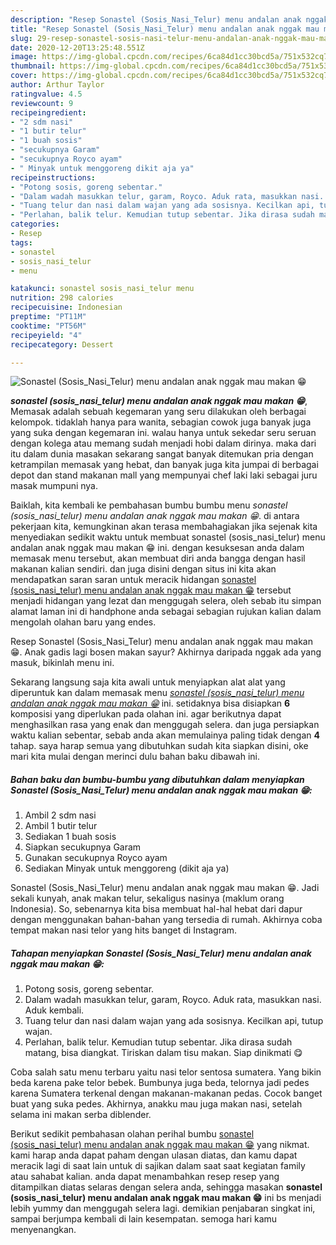 ```yaml
---
description: "Resep Sonastel (Sosis_Nasi_Telur) menu andalan anak nggak mau makan 😁 yang Enak Banget"
title: "Resep Sonastel (Sosis_Nasi_Telur) menu andalan anak nggak mau makan 😁 yang Enak Banget"
slug: 29-resep-sonastel-sosis-nasi-telur-menu-andalan-anak-nggak-mau-makan-yang-enak-banget
date: 2020-12-20T13:25:48.551Z
image: https://img-global.cpcdn.com/recipes/6ca84d1cc30bcd5a/751x532cq70/sonastel-sosis_nasi_telur-menu-andalan-anak-nggak-mau-makan-😁-foto-resep-utama.jpg
thumbnail: https://img-global.cpcdn.com/recipes/6ca84d1cc30bcd5a/751x532cq70/sonastel-sosis_nasi_telur-menu-andalan-anak-nggak-mau-makan-😁-foto-resep-utama.jpg
cover: https://img-global.cpcdn.com/recipes/6ca84d1cc30bcd5a/751x532cq70/sonastel-sosis_nasi_telur-menu-andalan-anak-nggak-mau-makan-😁-foto-resep-utama.jpg
author: Arthur Taylor
ratingvalue: 4.5
reviewcount: 9
recipeingredient:
- "2 sdm nasi"
- "1 butir telur"
- "1 buah sosis"
- "secukupnya Garam"
- "secukupnya Royco ayam"
- " Minyak untuk menggoreng dikit aja ya"
recipeinstructions:
- "Potong sosis, goreng sebentar."
- "Dalam wadah masukkan telur, garam, Royco. Aduk rata, masukkan nasi. Aduk kembali."
- "Tuang telur dan nasi dalam wajan yang ada sosisnya. Kecilkan api, tutup wajan."
- "Perlahan, balik telur. Kemudian tutup sebentar. Jika dirasa sudah matang, bisa diangkat. Tiriskan dalam tisu makan. Siap dinikmati 😋"
categories:
- Resep
tags:
- sonastel
- sosis_nasi_telur
- menu

katakunci: sonastel sosis_nasi_telur menu 
nutrition: 298 calories
recipecuisine: Indonesian
preptime: "PT11M"
cooktime: "PT56M"
recipeyield: "4"
recipecategory: Dessert

---
```



![Sonastel (Sosis_Nasi_Telur) menu andalan anak nggak mau makan 😁](https://img-global.cpcdn.com/recipes/6ca84d1cc30bcd5a/751x532cq70/sonastel-sosis_nasi_telur-menu-andalan-anak-nggak-mau-makan-😁-foto-resep-utama.jpg)

<b><i>sonastel (sosis_nasi_telur) menu andalan anak nggak mau makan 😁</i></b>, Memasak adalah sebuah kegemaran yang seru dilakukan oleh berbagai kelompok. tidaklah hanya para wanita, sebagian cowok juga banyak juga yang suka dengan kegemaran ini. walau hanya untuk sekedar seru seruan dengan kolega atau memang sudah menjadi hobi dalam dirinya. maka dari itu dalam dunia masakan sekarang sangat banyak ditemukan pria dengan ketrampilan memasak yang hebat, dan banyak juga kita jumpai di berbagai depot dan stand makanan mall yang mempunyai chef laki laki sebagai juru masak mumpuni nya.

Baiklah, kita kembali ke pembahasan bumbu bumbu menu <i>sonastel (sosis_nasi_telur) menu andalan anak nggak mau makan 😁</i>. di antara pekerjaan kita, kemungkinan akan terasa membahagiakan jika sejenak kita menyediakan sedikit waktu untuk membuat sonastel (sosis_nasi_telur) menu andalan anak nggak mau makan 😁 ini. dengan kesuksesan anda dalam memasak menu tersebut, akan membuat diri anda bangga dengan hasil makanan kalian sendiri. dan juga disini dengan situs ini kita akan mendapatkan saran saran untuk meracik hidangan <u>sonastel (sosis_nasi_telur) menu andalan anak nggak mau makan 😁</u> tersebut menjadi hidangan yang lezat dan menggugah selera, oleh sebab itu simpan alamat laman ini di handphone anda sebagai sebagian rujukan kalian dalam mengolah olahan baru yang endes.

Resep Sonastel (Sosis_Nasi_Telur) menu andalan anak nggak mau makan 😁. Anak gadis lagi bosen makan sayur? Akhirnya daripada nggak ada yang masuk, bikinlah menu ini.


Sekarang langsung saja kita awali untuk menyiapkan alat alat yang diperuntuk kan dalam memasak menu <u><i>sonastel (sosis_nasi_telur) menu andalan anak nggak mau makan 😁</i></u> ini. setidaknya bisa disiapkan <b>6</b> komposisi yang diperlukan pada olahan ini. agar berikutnya dapat menghasilkan rasa yang enak dan menggugah selera. dan juga persiapkan waktu kalian sebentar, sebab anda akan memulainya paling tidak dengan <b>4</b> tahap. saya harap semua yang dibutuhkan sudah kita siapkan disini, oke mari kita mulai dengan merinci dulu bahan baku dibawah ini.

<!--inarticleads1-->

##### Bahan baku dan bumbu-bumbu yang dibutuhkan dalam menyiapkan Sonastel (Sosis_Nasi_Telur) menu andalan anak nggak mau makan 😁:

1. Ambil 2 sdm nasi
1. Ambil 1 butir telur
1. Sediakan 1 buah sosis
1. Siapkan secukupnya Garam
1. Gunakan secukupnya Royco ayam
1. Sediakan  Minyak untuk menggoreng (dikit aja ya)


Sonastel (Sosis_Nasi_Telur) menu andalan anak nggak mau makan 😁. Jadi sekali kunyah, anak makan telur, sekaligus nasinya (maklum orang Indonesia). So, sebenarnya kita bisa membuat hal-hal hebat dari dapur dengan menggunakan bahan-bahan yang tersedia di rumah. Akhirnya coba tempat makan nasi telor yang hits banget di Instagram. 

<!--inarticleads2-->

##### Tahapan menyiapkan Sonastel (Sosis_Nasi_Telur) menu andalan anak nggak mau makan 😁:

1. Potong sosis, goreng sebentar.
1. Dalam wadah masukkan telur, garam, Royco. Aduk rata, masukkan nasi. Aduk kembali.
1. Tuang telur dan nasi dalam wajan yang ada sosisnya. Kecilkan api, tutup wajan.
1. Perlahan, balik telur. Kemudian tutup sebentar. Jika dirasa sudah matang, bisa diangkat. Tiriskan dalam tisu makan. Siap dinikmati 😋


Coba salah satu menu terbaru yaitu nasi telor sentosa sumatera. Yang bikin beda karena pake telor bebek. Bumbunya juga beda, telornya jadi pedes karena Sumatera terkenal dengan makanan-makanan pedas. Cocok banget buat yang suka pedes. Akhirnya, anakku mau juga makan nasi, setelah selama ini makan serba diblender. 

Berikut sedikit pembahasan olahan perihal bumbu <u>sonastel (sosis_nasi_telur) menu andalan anak nggak mau makan 😁</u> yang nikmat. kami harap anda dapat paham dengan ulasan diatas, dan kamu dapat meracik lagi di saat lain untuk di sajikan dalam saat saat kegiatan family atau sahabat kalian. anda dapat menambahkan resep resep yang ditampilkan diatas selaras dengan selera anda, sehingga masakan <b>sonastel (sosis_nasi_telur) menu andalan anak nggak mau makan 😁</b> ini bs menjadi lebih yummy dan menggugah selera lagi. demikian penjabaran singkat ini, sampai berjumpa kembali di lain kesempatan. semoga hari kamu menyenangkan.
